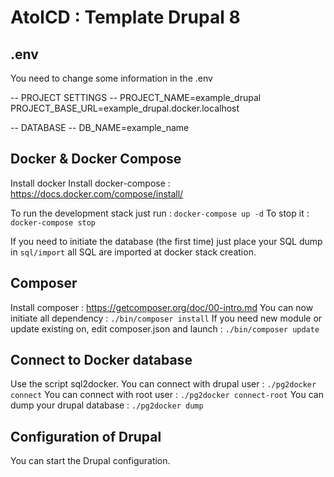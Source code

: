 # AtolCD : Template Drupal 8

## .env
You need to change some information in the .env

-- PROJECT SETTINGS --
PROJECT_NAME=example_drupal
PROJECT_BASE_URL=example_drupal.docker.localhost

-- DATABASE --
DB_NAME=example_name

## Docker & Docker Compose
Install docker
Install docker-compose : https://docs.docker.com/compose/install/

To run the development stack just run : `docker-compose up -d`
To stop it : `docker-compose stop`

If you need to initiate the database (the first time) just place your SQL dump in `sql/import`
all SQL are imported at docker stack creation.

## Composer
Install composer : https://getcomposer.org/doc/00-intro.md
You can now initiate all dependency : `./bin/composer install`
If you need new module or update existing on, edit composer.json and launch : `./bin/composer update`

## Connect to Docker database
Use the script sql2docker.
You can connect with drupal user : `./pg2docker connect`
You can connect with root user : `./pg2docker connect-root`
You can dump your drupal database : `./pg2docker dump`

## Configuration of Drupal
You can start the Drupal configuration.
